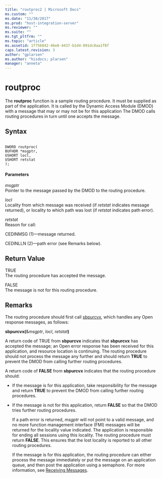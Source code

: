 ```yaml
---
title: "routproc2 | Microsoft Docs"
ms.custom: ""
ms.date: "11/30/2017"
ms.prod: "host-integration-server"
ms.reviewer: ""
ms.suite: ""
ms.tgt_pltfrm: ""
ms.topic: "article"
ms.assetid: 1f756842-46e8-4437-b1d4-091dc8aa1f8f
caps.latest.revision: 3
author: "gplarsen"
ms.author: "hisdocs; plarsen"
manager: "anneta"
---
```

# routproc
The **routproc** function is a sample routing procedure. It must be supplied as part of the application. It is called by the Dynamic Access Module (DMOD) with a message that may or may not be for this application The DMOD calls routing procedures in turn until one accepts the message.  
  
## Syntax  
  
```  
  
DWORD routproc(   
BUFHDR *msgptr,   
USHORT locl,   
USHORT retstat   
);  
```  
  
#### Parameters  
 *msgptr*  
 Pointer to the message passed by the DMOD to the routing procedure.  
  
 *locl*  
 Locality from which message was received (if *retstat* indicates message returned), or locality to which path was lost (if *retstat* indicates path error).  
  
 *retstat*  
 Reason for call:  
  
 CEDINMSG (1)—message returned.  
  
 CEDINLLN (2)—path error (see Remarks below).  
  
## Return Value  
 TRUE  
 The routing procedure has accepted the message.  
  
 FALSE  
 The message is not for this routing procedure.  
  
## Remarks  
 The routing procedure should first call [sbpurcvx](../core/sbpurcvx1.md), which handles any Open response messages, as follows:  
  
 <strong>sbpurcvx(</strong>&<em>msgptr</em>, <em>locl</em>, <em>retstat</em><strong>)</strong>  
  
 A return code of TRUE from **sbpurcvx** indicates that **sbpurcvx** has accepted the message; an Open error response has been received for this application, and resource location is continuing. The routing procedure should not process the message any further and should return **TRUE** to prevent the DMOD from calling further routing procedures.  
  
 A return code of **FALSE** from **sbpurcvx** indicates that the routing procedure should:  
  
- If the message is for this application, take responsibility for the message and return **TRUE** to prevent the DMOD from calling further routing procedures.  
  
- If the message is not for this application, return **FALSE** so that the DMOD tries further routing procedures.  
  
  If a path error is returned, *msgptr* will not point to a valid message, and no more function management interface (FMI) messages will be returned for the locality value indicated. The application is responsible for ending all sessions using this locality. The routing procedure must return **FALSE**. This ensures that the lost locality is reported to all other routing procedures.  
  
  If the message is for this application, the routing procedure can either process the message immediately or put the message on an application queue, and then post the application using a semaphore. For more information, see [Receiving Messages](./receiving-messages1.md).